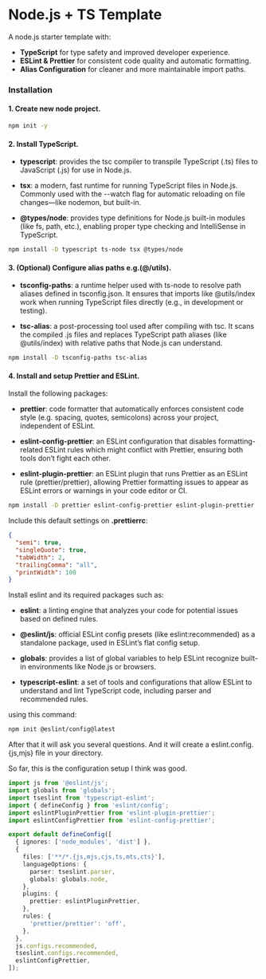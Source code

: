 # Node.js + TS Template

A node.js starter template with:

- **TypeScript** for type safety and improved developer experience.
- **ESLint & Prettier** for consistent code quality and automatic formatting.
- **Alias Configuration** for cleaner and more maintainable import paths.

### Installation

#### 1. Create new node project.

```bash
npm init -y
```

#### 2. Install TypeScript.

- **typescript**: provides the tsc compiler to transpile TypeScript (.ts) files to JavaScript (.js) for use in Node.js.

<!-- - **ts-node**: used to compile and run TypeScript files directly in Node.js without needing to manually transpile them first. Ideal for development, scripting, or quick testing. -->

- **tsx**: a modern, fast runtime for running TypeScript files in Node.js. Commonly used with the --watch flag for automatic reloading on file changes—like nodemon, but built-in.

- **@types/node**: provides type definitions for Node.js built-in modules (like fs, path, etc.), enabling proper type checking and IntelliSense in TypeScript.

```bash
npm install -D typescript ts-node tsx @types/node
```

#### 3. (Optional) Configure alias paths e.g.(@/utils).

- **tsconfig-paths**: a runtime helper used with ts-node to resolve path aliases defined in tsconfig.json. It ensures that imports like @utils/index work when running TypeScript files directly (e.g., in development or testing).

- **tsc-alias**: a post-processing tool used after compiling with tsc. It scans the compiled .js files and replaces TypeScript path aliases (like @utils/index) with relative paths that Node.js can understand.

```bash
npm install -D tsconfig-paths tsc-alias
```

#### 4. Install and setup Prettier and ESLint.

Install the following packages:

- **prettier**: code formatter that automatically enforces consistent code style (e.g. spacing, quotes, semicolons) across your project, independent of ESLint.

- **eslint-config-prettier**: an ESLint configuration that disables formatting-related ESLint rules which might conflict with Prettier, ensuring both tools don’t fight each other.

- **eslint-plugin-prettier**: an ESLint plugin that runs Prettier as an ESLint rule (prettier/prettier), allowing Prettier formatting issues to appear as ESLint errors or warnings in your code editor or CI.

```bash
npm install -D prettier eslint-config-prettier eslint-plugin-prettier
```

Include this default settings on **.prettierrc**:

```json
{
  "semi": true,
  "singleQuote": true,
  "tabWidth": 2,
  "trailingComma": "all",
  "printWidth": 100
}
```

Install eslint and its required packages such as:

- **eslint**: a linting engine that analyzes your code for potential issues based on defined rules.

- **@eslint/js**: official ESLint config presets (like eslint:recommended) as a standalone package, used in ESLint’s flat config setup.

- **globals**: provides a list of global variables to help ESLint recognize built-in environments like Node.js or browsers.

- **typescript-eslint**: a set of tools and configurations that allow ESLint to understand and lint TypeScript code, including parser and recommended rules.

using this command:

```bash
npm init @eslint/config@latest
```

After that it will ask you several questions. And it will create a eslint.config.{js,mjs} file in your directory.

So far, this is the configuration setup I think was good.

```ts
import js from '@eslint/js';
import globals from 'globals';
import tseslint from 'typescript-eslint';
import { defineConfig } from 'eslint/config';
import eslintPluginPrettier from 'eslint-plugin-prettier';
import eslintConfigPrettier from 'eslint-config-prettier';

export default defineConfig([
  { ignores: ['node_modules', 'dist'] },
  {
    files: ['**/*.{js,mjs,cjs,ts,mts,cts}'],
    languageOptions: {
      parser: tseslint.parser,
      globals: globals.node,
    },
    plugins: {
      prettier: eslintPluginPrettier,
    },
    rules: {
      'prettier/prettier': 'off',
    },
  },
  js.configs.recommended,
  tseslint.configs.recommended,
  eslintConfigPrettier,
]);
```
